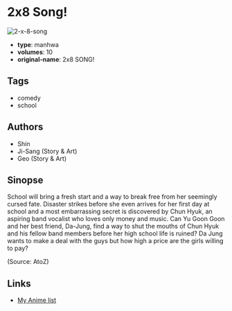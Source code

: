# 2x8 Song!

![2-x-8-song](https://cdn.myanimelist.net/images/manga/1/152365.jpg)

-   **type**: manhwa
-   **volumes**: 10
-   **original-name**: 2x8 SONG!

## Tags

-   comedy
-   school

## Authors

-   Shin
-   Ji-Sang (Story & Art)
-   Geo (Story & Art)

## Sinopse

School will bring a fresh start and a way to break free from her seemingly cursed fate. Disaster strikes before she even arrives for her first day at school and a most embarrassing secret is discovered by Chun Hyuk, an aspiring band vocalist who loves only money and music. Can Yu Goon Goon and her best friend, Da-Jung, find a way to shut the mouths of Chun Hyuk and his fellow band members before her high school life is ruined? Da Jung wants to make a deal with the guys but how high a price are the girls willing to pay?

(Source: AtoZ)

## Links

-   [My Anime list](https://myanimelist.net/manga/1510/2x8_Song)
